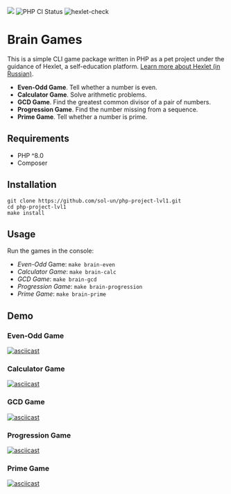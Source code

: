 <a href="https://codeclimate.com/github/sol-un/backend-project-lvl1-Brain-Games/maintainability"><img src="https://api.codeclimate.com/v1/badges/2f1607d7ba1873ccac8e/maintainability" /></a>
![PHP CI Status](https://github.com/sol-un/php-project-lvl1/actions/workflows/workflow.yml/badge.svg)
![hexlet-check](https://github.com/sol-un/php-project-lvl1/actions/workflows/hexlet-check.yml/badge.svg)

# Brain Games

This is a simple CLI game package written in PHP as a pet project under the guidance of Hexlet, a self-education platform. [Learn more about Hexlet (in Russian)](https://ru.hexlet.io/pages/about?utm_source=github&utm_medium=link).

-  **Even-Odd Game**. Tell whether a number is even.
-  **Calculator Game**. Solve arithmetic problems.
-  **GCD Game**. Find the greatest common divisor of a pair of numbers.
- **Progression Game**. Find the number missing from a sequence.
- **Prime Game**. Tell whether a number is prime.

## Requirements

- PHP ^8.0
- Composer

## Installation

```
git clone https://github.com/sol-un/php-project-lvl1.git
cd php-project-lvl1
make install
```

## Usage

Run the games in the console:

- _Even-Odd_ Game: `make brain-even`
- _Calculator Game_: `make brain-calc`
- _GCD Game_: `make brain-gcd`
- _Progression Game_: `make brain-progression`
- _Prime Game_: `make brain-prime`

## Demo

### Even-Odd Game

[![asciicast](https://asciinema.org/a/TxlVLWngxFB28vyNwqPmmHd4b.svg)](https://asciinema.org/a/TxlVLWngxFB28vyNwqPmmHd4b)

### Calculator Game

[![asciicast](https://asciinema.org/a/XrTAy0VJaNJafrQb9L8kxK3Oj.svg)](https://asciinema.org/a/XrTAy0VJaNJafrQb9L8kxK3Oj)

### GCD Game

[![asciicast](https://asciinema.org/a/y8DOSLiwXKZSnkDxdXBWSZ2Dx.svg)](https://asciinema.org/a/y8DOSLiwXKZSnkDxdXBWSZ2Dx)

### Progression Game

[![asciicast](https://asciinema.org/a/awYGSpSAGhDIqwRCpG5zvjyhW.svg)](https://asciinema.org/a/awYGSpSAGhDIqwRCpG5zvjyhW)

### Prime Game

[![asciicast](https://asciinema.org/a/GTuwgDPyoJqaRqDbwGtI8izkl.svg)](https://asciinema.org/a/GTuwgDPyoJqaRqDbwGtI8izkl)
